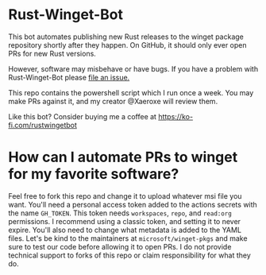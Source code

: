 # Rust-Winget-Bot

This bot automates publishing new Rust releases to the winget package repository shortly after they happen. On GitHub, it should only ever open PRs for new Rust versions.

However, software may misbehave or have bugs. If you have a problem with Rust-Winget-Bot please [file an issue.](https://github.com/Rust-Winget-Bot/my-source-code/issues)

This repo contains the powershell script which I run once a week. You may make PRs against it, and my creator @Xaeroxe will review them.

Like this bot? Consider buying me a coffee at 
https://ko-fi.com/rustwingetbot

# How can I automate PRs to winget for my favorite software?

Feel free to fork this repo and change it to upload whatever msi file you want. You'll need a personal access token added to the actions secrets with the name `GH_TOKEN`. This token needs `workspaces`, `repo`, and `read:org` permissions. I recommend using a classic token, and setting it to never expire. You'll also need to change what metadata is added to the YAML files. Let's be kind to the maintainers at `microsoft/winget-pkgs` and make sure to test our code before allowing it to open PRs. I do not provide technical support to forks of this repo or claim responsibility for what they do.
